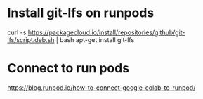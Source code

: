 # Install git-lfs on runpods
curl -s https://packagecloud.io/install/repositories/github/git-lfs/script.deb.sh | bash
apt-get install git-lfs

# Connect to run pods
https://blog.runpod.io/how-to-connect-google-colab-to-runpod/
